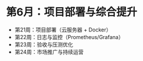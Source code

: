 # 第6月：项目部署与综合提升

- 第21周：项目部署（云服务器 + Docker）
- 第22周：日志与监控（Prometheus/Grafana）
- 第23周：验收与压测优化
- 第24周：市场推广与持续运营
